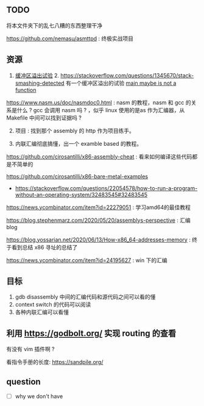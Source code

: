 ## TODO
将本文件夹下的乱七八糟的东西整理干净

https://github.com/nemasu/asmttpd : 终极实战项目

## 资源

1. [缓冲区溢出试验](https://nagarrosecurity.com/blog/interactive-buffer-overflow-exploitation)
    2. https://stackoverflow.com/questions/1345670/stack-smashing-detected 有一个缓冲区溢出的试验
 [main maybe is not a function](https://jroweboy.github.io/c/asm/2015/01/26/when-is-main-not-a-function.html)

https://www.nasm.us/doc/nasmdoc0.html : nasm 的教程，nasm 和 gcc 的关系是什么 ? gcc 会调用 nasm 吗 ?
，似乎 linux 使用的是as 作为汇编器，从 Makefile 中间可以找到证据吗 ?

2. 项目 : 找到那个 assembly 的 http 作为项目练手。

3. 内联汇编彻底搞懂，出一个 examble based 的教程。

https://github.com/cirosantilli/x86-assembly-cheat : 看来如何编译这些代码都是不简单的


https://github.com/cirosantilli/x86-bare-metal-examples
  - https://stackoverflow.com/questions/22054578/how-to-run-a-program-without-an-operating-system/32483545#32483545

https://news.ycombinator.com/item?id=22279051 : 学习amd64的最佳教程


https://blog.stephenmarz.com/2020/05/20/assemblys-perspective : 汇编blog

https://blog.yossarian.net/2020/06/13/How-x86_64-addresses-memory : 终于看到总结 x86 寻址的总结了

https://news.ycombinator.com/item?id=24195627 : win 下的汇编

## 目标
1. gdb disassembly 中间的汇编代码和源代码之间可以看的懂
2. context switch 的代码可以阅读
3. 各种内联汇编可以看懂

## 利用 https://godbolt.org/ 实现 routing 的查看
有没有 vim 插件啊 ?

看指令手册的长度:
https://sandpile.org/

## question

- [ ] why we don't have 

